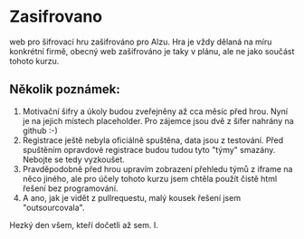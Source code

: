 # Zasifrovano

web pro šifrovací hru zašifrováno pro Alzu. Hra je vždy dělaná na míru konkrétní firmě, obecný web zašifrováno je taky v plánu, ale ne jako součást tohoto kurzu.

## Několik poznámek:
1) Motivační šifry a úkoly budou zveřejněny až cca měsíc před hrou. Nyní je na jejich místech placeholder. Pro zájemce jsou dvě z šifer nahrány na github :-)
2) Registrace ještě nebyla oficiálně spuštěna, data jsou z testování. Před spuštěním opravdové registrace budou tudou tyto "týmy" smazány. Nebojte se tedy vyzkoušet.
3) Pravděpodobně před hrou upravím zobrazení přehledu týmů z iframe na něco jiného, ale pro účely tohoto kurzu jsem chtěla použít čistě html řešení bez programování. 
4) A ano, jak je vidět z pullrequestu, malý kousek řešení jsem "outsourcovala".

Hezký den všem, kteří dočetli až sem. 
I.
